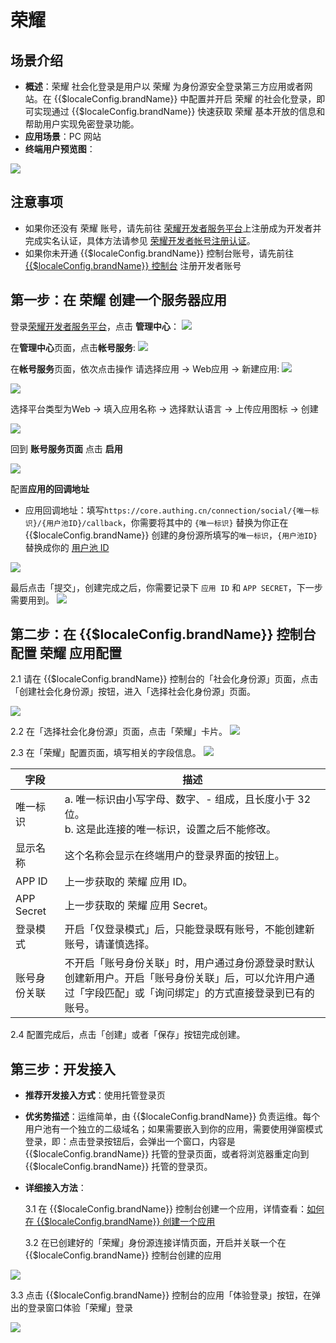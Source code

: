 # 荣耀 

<LastUpdated />

## 场景介绍

- **概述**：荣耀 社会化登录是用户以 荣耀 为身份源安全登录第三方应用或者网站。在 {{$localeConfig.brandName}} 中配置并开启 荣耀 的社会化登录，即可实现通过 {{$localeConfig.brandName}} 快速获取 荣耀 基本开放的信息和帮助用户实现免密登录功能。
- **应用场景**：PC 网站
- **终端用户预览图**：

![](./images/login-app-1.jpeg)

## 注意事项

- 如果你还没有 荣耀 账号，请先前往 [荣耀开发者服务平台](https://developer.hihonor.com/)上注册成为开发者并完成实名认证，具体方法请参见 [荣耀开发者帐号注册认证](https://developer.hihonor.com/cn/doc/guides/100272)。
- 如果你未开通 {{$localeConfig.brandName}} 控制台账号，请先前往 [{{$localeConfig.brandName}} 控制台](https://authing.cn/) 注册开发者账号

## 第一步：在 荣耀 创建一个服务器应用

登录[荣耀开发者服务平台](https://developer.hihonor.com/)，点击 **管理中心**：
![](./images/open-manage-center-1.jpeg)

在**管理中心**页面，点击**帐号服务**:
![](./images/open-account-1.jpeg)

在**帐号服务**页面，依次点击操作 请选择应用 → Web应用 → 新建应用:
![](./images/create-client-1.jpeg)

![](./images/create-client-2.jpeg)

选择平台类型为Web → 填入应用名称 → 选择默认语言 → 上传应用图标 → 创建

![](./images/create-client-3.jpeg)

回到 **账号服务页面** 点击 **启用**

![](./images/create-client-4.jpeg)

配置**应用的回调地址**
- 应用回调地址：填写`https://core.authing.cn/connection/social/{唯一标识}/{用户池ID}/callback`，你需要将其中的 `{唯一标识}` 替换为你正在 {{$localeConfig.brandName}} 创建的身份源所填写的`唯一标识`，`{用户池ID}` 替换成你的 [用户池 ID](/guides/faqs/get-userpool-id-and-secret.md)

![](./images/add-client-callback.jpeg)


最后点击「提交」，创建完成之后，你需要记录下 `应用 ID` 和 `APP SECRET`，下一步需要用到。
![](./images/get-client-info.jpeg)

## 第二步：在 {{$localeConfig.brandName}} 控制台配置 荣耀 应用配置

2.1 请在 {{$localeConfig.brandName}} 控制台的「社会化身份源」页面，点击「创建社会化身份源」按钮，进入「选择社会化身份源」页面。

![](~@imagesZhCn/guides/connections/create-social-idp.jpg)

2.2 在「选择社会化身份源」页面，点击「荣耀」卡片。
![](./images/add-app-1.jpeg)

2.3 在「荣耀」配置页面，填写相关的字段信息。
![](./images/add-app-2.jpeg)

| 字段          | 描述|
| ------------- | ------------------ |
| 唯一标识      | a. 唯一标识由小写字母、数字、- 组成，且长度小于 32 位。<br />b. 这是此连接的唯一标识，设置之后不能修改。|
| 显示名称      | 这个名称会显示在终端用户的登录界面的按钮上。  |
| APP ID     | 上一步获取的 荣耀 应用 ID。 |
| APP Secret | 上一步获取的 荣耀 应用 Secret。 |
| 登录模式      | 开启「仅登录模式」后，只能登录既有账号，不能创建新账号，请谨慎选择。 |
| 账号身份关联  | 不开启「账号身份关联」时，用户通过身份源登录时默认创建新用户。开启「账号身份关联」后，可以允许用户通过「字段匹配」或「询问绑定」的方式直接登录到已有的账号。 |

2.4 配置完成后，点击「创建」或者「保存」按钮完成创建。

## 第三步：开发接入

- **推荐开发接入方式**：使用托管登录页
- **优劣势描述**：运维简单，由 {{$localeConfig.brandName}} 负责运维。每个用户池有一个独立的二级域名；如果需要嵌入到你的应用，需要使用弹窗模式登录，即：点击登录按钮后，会弹出一个窗口，内容是 {{$localeConfig.brandName}} 托管的登录页面，或者将浏览器重定向到 {{$localeConfig.brandName}} 托管的登录页。
- **详细接入方法**：

  3.1 在 {{$localeConfig.brandName}} 控制台创建一个应用，详情查看：[如何在 {{$localeConfig.brandName}} 创建一个应用](/guides/app-new/create-app/create-app.md)

  3.2 在已创建好的「荣耀」身份源连接详情页面，开启并关联一个在 {{$localeConfig.brandName}} 控制台创建的应用

![](./images/connect-app.jpeg)

  3.3 点击 {{$localeConfig.brandName}} 控制台的应用「体验登录」按钮，在弹出的登录窗口体验「荣耀」登录

![](./images/test-honor.jpeg)
  
